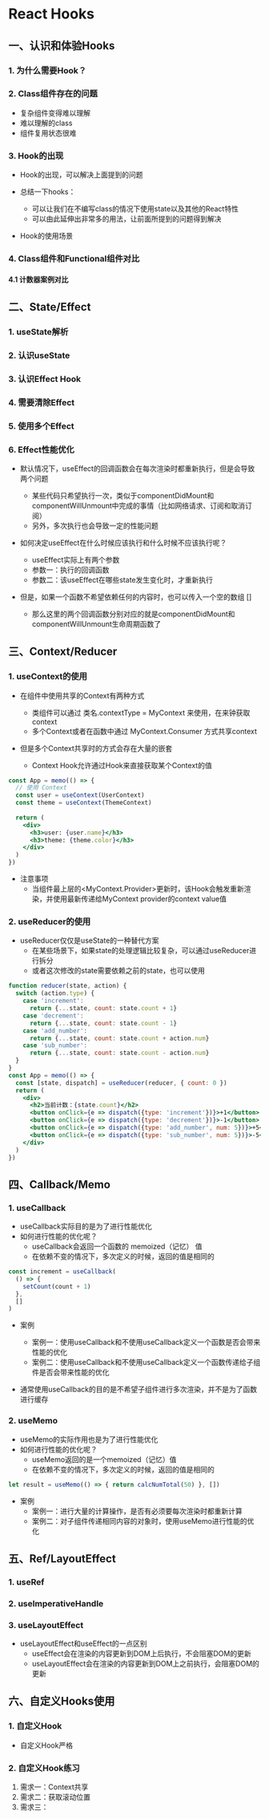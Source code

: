 # React Hooks

## 一、认识和体验Hooks

### 1. 为什么需要Hook？

### 2. Class组件存在的问题

- 复杂组件变得难以理解
- 难以理解的class
- 组件复用状态很难

### 3. Hook的出现

- Hook的出现，可以解决上面提到的问题
- 总结一下hooks：
  - 可以让我们在不编写class的情况下使用state以及其他的React特性
  - 可以由此延伸出非常多的用法，让前面所提到的问题得到解决

- Hook的使用场景

### 4. Class组件和Functional组件对比

#### 4.1 计数器案例对比

## 二、State/Effect

### 1. useState解析

### 2. 认识useState

### 3. 认识Effect Hook

### 4. 需要清除Effect

### 5. 使用多个Effect

### 6. Effect性能优化

- 默认情况下，useEffect的回调函数会在每次渲染时都重新执行，但是会导致两个问题
  - 某些代码只希望执行一次，类似于componentDidMount和componentWillUnmount中完成的事情（比如网络请求、订阅和取消订阅）
  - 另外，多次执行也会导致一定的性能问题

- 如何决定useEffect在什么时候应该执行和什么时候不应该执行呢？
  - useEffect实际上有两个参数
  - 参数一：执行的回调函数
  - 参数二：该useEffect在哪些state发生变化时，才重新执行

- 但是，如果一个函数不希望依赖任何的内容时，也可以传入一个空的数组 []
  - 那么这里的两个回调函数分别对应的就是componentDidMount和componentWillUnmount生命周期函数了

## 三、Context/Reducer

### 1. useContext的使用

- 在组件中使用共享的Context有两种方式
  - 类组件可以通过 类名.contextType = MyContext 来使用，在来钟获取context
  - 多个Context或者在函数中通过 MyContext.Consumer 方式共享context

- 但是多个Context共享时的方式会存在大量的嵌套
  - Context Hook允许通过Hook来直接获取某个Context的值

```jsx
const App = memo(() => {
  // 使用 Context
  const user = useContext(UserContext)
  const theme = useContext(ThemeContext)
  
  return (
    <div>
      <h3>user: {user.name}</h3>
      <h3>theme: {theme.color}</h3>
    </div>
  )
})
```

- 注意事项
  - 当组件最上层的<MyContext.Provider>更新时，该Hook会触发重新渲染，并使用最新传递给MyContext provider的context value值

### 2. useReducer的使用

- useReducer仅仅是useState的一种替代方案
  - 在某些场景下，如果state的处理逻辑比较复杂，可以通过useReducer进行拆分
  - 或者这次修改的state需要依赖之前的state，也可以使用

```jsx
function reducer(state, action) {
  switch (action.type) {
    case 'increment':
      return {...state, count: state.count + 1}
    case 'decrement':
      return {...state, count: state.count - 1}
    case 'add_number':
      return {...state, count: state.count + action.num}
    case 'sub_number': 
      return {...state, count: state.count - action.num}
  }
}
const App = memo(() => {
  const [state, dispatch] = useReducer(reducer, { count: 0 })
  return (
    <div>
      <h2>当前计数：{state.count}</h2>
      <button onClick={e => dispatch({type: 'increment'})}>+1</button>
      <button onClick={e => dispatch({type: 'decrement'})}>-1</button>
      <button onClick={e => dispatch({type: 'add_number', num: 5})}>+5</button>
      <button onClick={e => dispatch({type: 'sub_number', num: 5})}>-5</button>
    </div>
  )
})
```

## 四、Callback/Memo

### 1. useCallback

- useCallback实际目的是为了进行性能优化
- 如何进行性能的优化呢？
  - useCallback会返回一个函数的 memoized（记忆） 值
  - 在依赖不变的情况下，多次定义的时候，返回的值是相同的

```jsx
const increment = useCallback(
  () => {
    setCount(count + 1)
  },
  []
)
```

- 案例
  - 案例一：使用useCallback和不使用useCallback定义一个函数是否会带来性能的优化
  - 案例二：使用useCallback和不使用useCallback定义一个函数传递给子组件是否会带来性能的优化

- 通常使用useCallback的目的是不希望子组件进行多次渲染，并不是为了函数进行缓存

### 2. useMemo

- useMemo的实际作用也是为了进行性能优化
- 如何进行性能的优化呢？
  - useMemo返回的是一个memoized（记忆）值
  - 在依赖不变的情况下，多次定义的时候，返回的值是相同的

```jsx
let result = useMemo(() => { return calcNumTotal(50) }, [])
```

- 案例
  - 案例一：进行大量的计算操作，是否有必须要每次渲染时都重新计算
  - 案例二：对子组件传递相同内容的对象时，使用useMemo进行性能的优化

## 五、Ref/LayoutEffect

### 1. useRef

### 2. useImperativeHandle

### 3. useLayoutEffect

- useLayoutEffect和useEffect的一点区别
  - useEffect会在渲染的内容更新到DOM上后执行，不会阻塞DOM的更新
  - useLayoutEffect会在渲染的内容更新到DOM上之前执行，会阻塞DOM的更新

## 六、自定义Hooks使用

### 1. 自定义Hook

- 自定义Hook严格

### 2. 自定义Hook练习

1. 需求一：Context共享
2. 需求二：获取滚动位置
3. 需求三：
